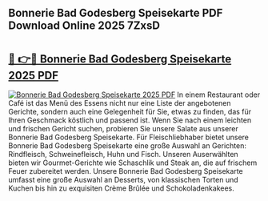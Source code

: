 ## Bonnerie Bad Godesberg Speisekarte PDF Download Online 2025 7ZxsD

# <h2><a href="http://gc7rnq.nevu.top/?p=Bonnerie+Bad+Godesberg+Speisekarte">🔗 👉🔴 Bonnerie Bad Godesberg Speisekarte 2025 PDF</a></h2>

[![Bonnerie Bad Godesberg Speisekarte 2025 PDF](https://i.imgur.com/dBaPXMq.png)](http://gc7rnq.nevu.top/?p=Bonnerie+Bad+Godesberg+Speisekarte)
In einem Restaurant oder Café ist das Menü des Essens nicht nur eine Liste der angebotenen Gerichte, sondern auch eine Gelegenheit für Sie, etwas zu finden, das für Ihren Geschmack köstlich und passend ist. Wenn Sie nach einem leichten und frischen Gericht suchen, probieren Sie unsere Salate aus unserer Bonnerie Bad Godesberg Speisekarte. Für Fleischliebhaber bietet unsere Bonnerie Bad Godesberg Speisekarte eine große Auswahl an Gerichten: Rindfleisch, Schweinefleisch, Huhn und Fisch. Unseren Auserwählten bieten wir Gourmet-Gerichte wie Schaschlik und Steak an, die auf frischem Feuer zubereitet werden. Unsere Bonnerie Bad Godesberg Speisekarte umfasst eine große Auswahl an Desserts, von klassischen Torten und Kuchen bis hin zu exquisiten Crème Brûlée und Schokoladenkakees.
